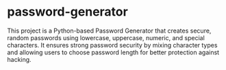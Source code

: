 # password-generator
This project is a Python-based Password Generator that creates secure, random passwords using lowercase, uppercase, numeric, and special characters. It ensures strong password security by mixing character types and allowing users to choose password length for better protection against hacking.
